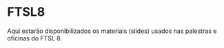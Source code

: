 # FTSL8

Aqui estarão disponibilizados os materiais (slides) usados nas palestras e oficinas do FTSL 8.
